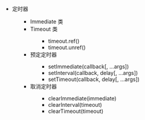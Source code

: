 <ul>
<li>定时器
<ul>
<ul>
<li>Immediate 类</li>
<li>Timeout 类
<ul>
<ul>
<li>timeout.ref()</li>
<li>timeout.unref()</li>
</ul>
</ul>
</li>
<li>预定定时器
<ul>
<ul>
<li>setImmediate(callback[, ...args])</li>
<li>setInterval(callback, delay[, ...args])</li>
<li>setTimeout(callback, delay[, ...args])</li>
</ul>
</ul>
</li>
<li>取消定时器
<ul>
<ul>
<li>clearImmediate(immediate)</li>
<li>clearInterval(timeout)</li>
<li>clearTimeout(timeout)</li>
</ul>
</ul>
</li>
</ul>
</ul>
</li>
</ul>
